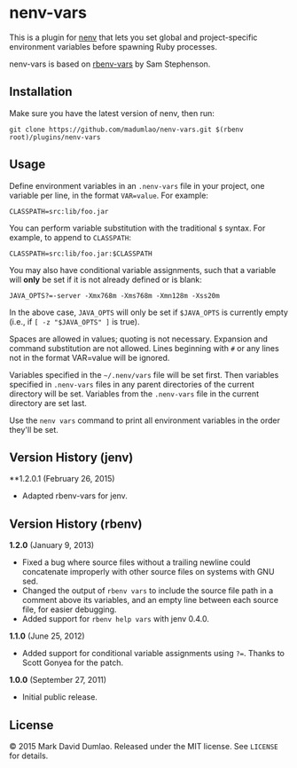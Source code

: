 # nenv-vars

This is a plugin for [nenv](https://github.com/ryuone/nenv)
that lets you set global and project-specific environment variables
before spawning Ruby processes.

nenv-vars is based on [rbenv-vars](https://github.com/sstephenson/rbenv-vars)
by Sam Stephenson.

## Installation

Make sure you have the latest version of nenv, then run:

    git clone https://github.com/madumlao/nenv-vars.git $(rbenv root)/plugins/nenv-vars

## Usage

Define environment variables in an `.nenv-vars` file in your project,
one variable per line, in the format `VAR=value`. For example:

    CLASSPATH=src:lib/foo.jar

You can perform variable substitution with the traditional `$`
syntax. For example, to append to `CLASSPATH`:

    CLASSPATH=src:lib/foo.jar:$CLASSPATH

You may also have conditional variable assignments, such that a
variable will **only** be set if it is not already defined or is blank:

    JAVA_OPTS?=-server -Xmx768m -Xms768m -Xmn128m -Xss20m

In the above case, `JAVA_OPTS` will only be set if `$JAVA_OPTS` is
currently empty (i.e., if `[ -z "$JAVA_OPTS" ]` is true).

Spaces are allowed in values; quoting is not necessary. Expansion and
command substitution are not allowed. Lines beginning with `#` or any
lines not in the format VAR=value will be ignored.

Variables specified in the `~/.nenv/vars` file will be set
first. Then variables specified in `.nenv-vars` files in any parent
directories of the current directory will be set. Variables from the
`.nenv-vars` file in the current directory are set last.

Use the `nenv vars` command to print all environment variables in the
order they'll be set.

## Version History (jenv)

**1.2.0.1 (February 26, 2015)

* Adapted rbenv-vars for jenv.

## Version History (rbenv)

**1.2.0** (January 9, 2013)

* Fixed a bug where source files without a trailing newline could
  concatenate improperly with other source files on systems with GNU
  sed.
* Changed the output of `rbenv vars` to include the source file path
  in a comment above its variables, and an empty line between each
  source file, for easier debugging.
* Added support for `rbenv help vars` with jenv 0.4.0.

**1.1.0** (June 25, 2012)

* Added support for conditional variable assignments using
  `?=`. Thanks to Scott Gonyea for the patch.

**1.0.0** (September 27, 2011)

* Initial public release.

## License

&copy; 2015 Mark David Dumlao. Released under the MIT license. See
`LICENSE` for details.
